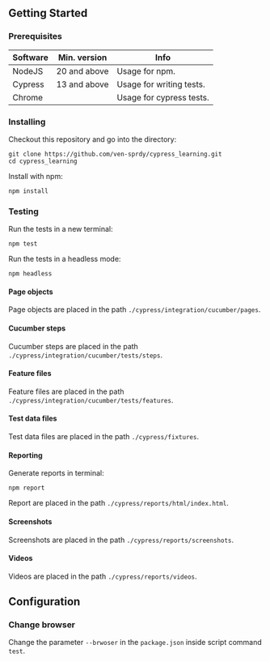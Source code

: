 ## Getting Started

### Prerequisites

| Software | Min. version | Info                     | 
|----------|--------------|--------------------------|
| NodeJS   | 20 and above | Usage for npm.           |
| Cypress  | 13 and above | Usage for writing tests. |
| Chrome   |              | Usage for cypress tests. |

### Installing

Checkout this repository and go into the directory:

```
git clone https://github.com/ven-sprdy/cypress_learning.git
cd cypress_learning
```

Install with npm: 

```
npm install
```

### Testing

Run the tests in a new terminal:

```
npm test
```

Run the tests in a headless mode:

```
npm headless
```

#### Page objects

Page objects are placed in the path `./cypress/integration/cucumber/pages`.

#### Cucumber steps

Cucumber steps are placed in the path `./cypress/integration/cucumber/tests/steps`.

#### Feature files

Feature files are placed in the path `./cypress/integration/cucumber/tests/features`.

#### Test data files

Test data files are placed in the path `./cypress/fixtures`.

#### Reporting

Generate reports in terminal:

```
npm report
```

Report are placed in the path `./cypress/reports/html/index.html`.

#### Screenshots

Screenshots are placed in the path `./cypress/reports/screenshots`.

#### Videos

Videos are placed in the path `./cypress/reports/videos`.

## Configuration

### Change browser

Change the parameter `--brwoser` in the `package.json` inside script command `test`.